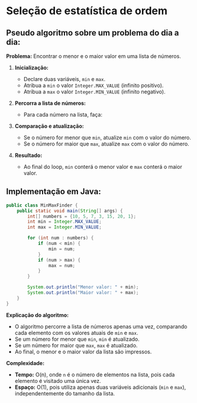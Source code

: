# Seleção de estatística de ordem

## Pseudo algoritmo sobre um problema do dia a dia:

**Problema:** Encontrar o menor e o maior valor em uma lista de números.

1. **Inicialização:**
   - Declare duas variáveis, `min` e `max`.
   - Atribua a `min` o valor `Integer.MAX_VALUE` (infinito positivo).
   - Atribua a `max` o valor `Integer.MIN_VALUE` (infinito negativo).

2. **Percorra a lista de números:**
   - Para cada número na lista, faça:

3. **Comparação e atualização:**
   - Se o número for menor que `min`, atualize `min` com o valor do número.
   - Se o número for maior que `max`, atualize `max` com o valor do número.

4. **Resultado:**
   - Ao final do loop, `min` conterá o menor valor e `max` conterá o maior valor.

## Implementação em Java:

```java
public class MinMaxFinder {
    public static void main(String[] args) {
        int[] numbers = {10, 5, 7, 3, 15, 20, 1};
        int min = Integer.MAX_VALUE;
        int max = Integer.MIN_VALUE;

        for (int num : numbers) {
            if (num < min) {
                min = num;
            }
            if (num > max) {
                max = num;
            }
        }

        System.out.println("Menor valor: " + min);
        System.out.println("Maior valor: " + max);
    }
}
```

**Explicação do algoritmo:**
- O algoritmo percorre a lista de números apenas uma vez, comparando cada elemento com os valores atuais de `min` e `max`.
- Se um número for menor que `min`, `min` é atualizado.
- Se um número for maior que `max`, `max` é atualizado.
- Ao final, o menor e o maior valor da lista são impressos.

**Complexidade:**
- **Tempo:** O(n), onde `n` é o número de elementos na lista, pois cada elemento é visitado uma única vez.
- **Espaço:** O(1), pois utiliza apenas duas variáveis adicionais (`min` e `max`), independentemente do tamanho da lista.
